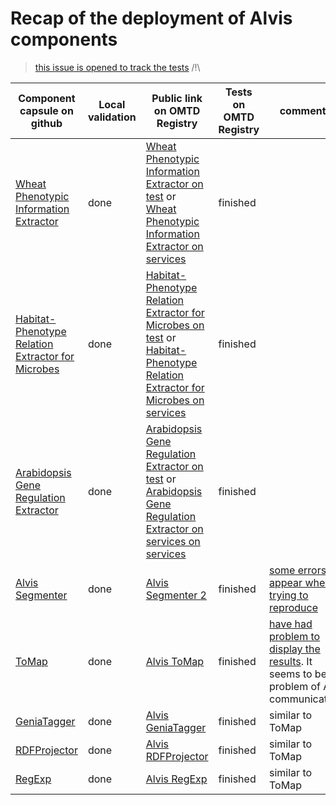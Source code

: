 # Recap of the deployment of Alvis components 

> [this issue is opened to track the tests](https://github.com/openminted/alvis-docker/issues/10)   /!\



| Component capsule on github | Local validation | Public link on OMTD Registry | Tests on OMTD Registry | comments |
| ------------- | ------------- | --------------------- |-------------|----------------|
| [Wheat Phenotypic Information Extractor](uc-tdm-as-d/) | done | [Wheat Phenotypic Information Extractor on test](https://test.openminted.eu/landingPage/application/8480d942-8727-4347-9ccc-225e7c7471a6) or  [Wheat Phenotypic Information Extractor on services](https://services.openminted.eu/landingPage/application/76e18ea6-a352-40c9-b6b3-5e54b19a8f09) |  finished |  |
| [Habitat-Phenotype Relation Extractor for Microbes](uc-tdm-as-c/) | done |  [Habitat-Phenotype Relation Extractor for Microbes on test](https://test.openminted.eu/landingPage/application/dc1176fe-4ea1-48fe-b584-99eb204409e2) or [Habitat-Phenotype Relation Extractor for Microbes on services](https://services.openminted.eu/landingPage/application/5624991b-88ac-464b-a9bc-5156e200d498)| finished |  |
| [Arabidopsis Gene Regulation Extractor](uc-tdm-as-e/) | done |  [Arabidopsis Gene Regulation Extractor on test](https://test.openminted.eu/landingPage/application/b1072fb6-78fb-4fdb-bd20-9916f74810b9) or [Arabidopsis Gene Regulation Extractor on services on services](https://services.openminted.eu/landingPage/application/c9ea48d8-6652-4fd2-aa84-0bb4c071eb82)| finished |  |
| [Alvis Segmenter](segmenter/) | done  | [Alvis Segmenter 2](https://test.openminted.eu/landingPage/component/62bd4ee3-5476-4343-b27b-ac65d8dba385) | finished | [some errors appear when trying to reproduce](https://github.com/openminted/alvis-docker/issues/10#issuecomment-386676078) |
| [ToMap](tomap/) | done | [Alvis ToMap](https://test.openminted.eu/landingPage/component/f145b471-c3e7-48b1-992d-c19bd79d156e) | finished  | [have had problem to display the results](https://github.com/openminted/alvis-docker/issues/10#issuecomment-388838168). It seems to be a problem of AAI communication  |
| [GeniaTagger](geniatagger/)  | done | [Alvis GeniaTagger](https://test.openminted.eu/landingPage/component/2cb79581-8629-412e-ba7c-51a4b6c5bb19) | finished | similar to ToMap |
| [RDFProjector](rdfprojector/) | done | [Alvis RDFProjector](https://test.openminted.eu/landingPage/component/1e382d21-8669-45ef-8415-3f9e1ecff3bf) | finished | similar to ToMap |
| [RegExp](regexp/)  | done | [Alvis RegExp](https://test.openminted.eu/landingPage/component/ed724697-a907-4140-ac83-9aa485375ce4) | finished | similar to ToMap |


